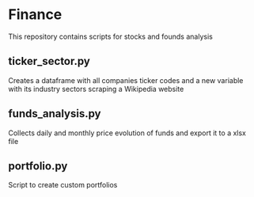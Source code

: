 # Finance
 This repository contains scripts for stocks and founds analysis


## ticker_sector.py
Creates a dataframe with all companies ticker codes and a new variable with its industry sectors scraping a Wikipedia website

## funds_analysis.py
Collects daily and monthly price evolution of funds and export it to a xlsx file

## portfolio.py
Script to create custom portfolios
